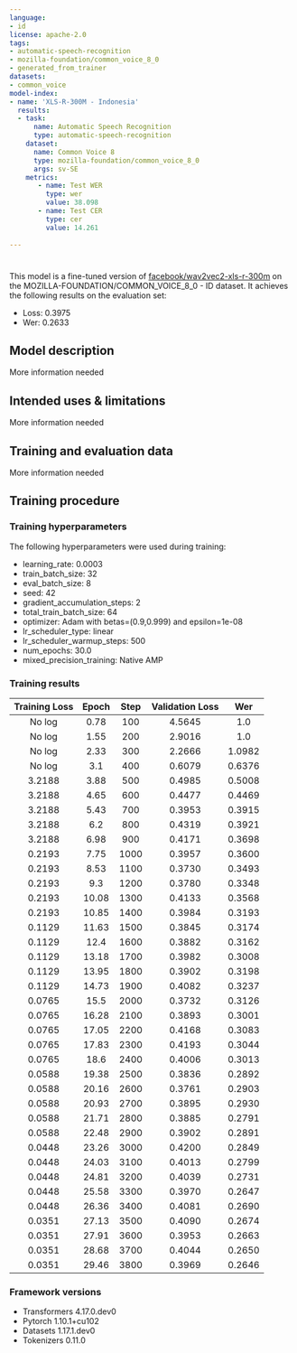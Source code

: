 ```yaml
---
language:
- id
license: apache-2.0
tags:
- automatic-speech-recognition
- mozilla-foundation/common_voice_8_0
- generated_from_trainer
datasets:
- common_voice
model-index:
- name: 'XLS-R-300M - Indonesia'
  results:
  - task: 
      name: Automatic Speech Recognition 
      type: automatic-speech-recognition
    dataset:
      name: Common Voice 8
      type: mozilla-foundation/common_voice_8_0
      args: sv-SE
    metrics:
       - name: Test WER
         type: wer
         value: 38.098
       - name: Test CER
         type: cer
         value: 14.261
  
---
```


<!-- This model card has been generated automatically according to the information the Trainer had access to. You
should probably proofread and complete it, then remove this comment. -->

# 

This model is a fine-tuned version of [facebook/wav2vec2-xls-r-300m](https://huggingface.co/facebook/wav2vec2-xls-r-300m) on the MOZILLA-FOUNDATION/COMMON_VOICE_8_0 - ID dataset.
It achieves the following results on the evaluation set:
- Loss: 0.3975
- Wer: 0.2633

## Model description

More information needed

## Intended uses & limitations

More information needed

## Training and evaluation data

More information needed

## Training procedure

### Training hyperparameters

The following hyperparameters were used during training:
- learning_rate: 0.0003
- train_batch_size: 32
- eval_batch_size: 8
- seed: 42
- gradient_accumulation_steps: 2
- total_train_batch_size: 64
- optimizer: Adam with betas=(0.9,0.999) and epsilon=1e-08
- lr_scheduler_type: linear
- lr_scheduler_warmup_steps: 500
- num_epochs: 30.0
- mixed_precision_training: Native AMP

### Training results

| Training Loss | Epoch | Step | Validation Loss | Wer    |
|:-------------:|:-----:|:----:|:---------------:|:------:|
| No log        | 0.78  | 100  | 4.5645          | 1.0    |
| No log        | 1.55  | 200  | 2.9016          | 1.0    |
| No log        | 2.33  | 300  | 2.2666          | 1.0982 |
| No log        | 3.1   | 400  | 0.6079          | 0.6376 |
| 3.2188        | 3.88  | 500  | 0.4985          | 0.5008 |
| 3.2188        | 4.65  | 600  | 0.4477          | 0.4469 |
| 3.2188        | 5.43  | 700  | 0.3953          | 0.3915 |
| 3.2188        | 6.2   | 800  | 0.4319          | 0.3921 |
| 3.2188        | 6.98  | 900  | 0.4171          | 0.3698 |
| 0.2193        | 7.75  | 1000 | 0.3957          | 0.3600 |
| 0.2193        | 8.53  | 1100 | 0.3730          | 0.3493 |
| 0.2193        | 9.3   | 1200 | 0.3780          | 0.3348 |
| 0.2193        | 10.08 | 1300 | 0.4133          | 0.3568 |
| 0.2193        | 10.85 | 1400 | 0.3984          | 0.3193 |
| 0.1129        | 11.63 | 1500 | 0.3845          | 0.3174 |
| 0.1129        | 12.4  | 1600 | 0.3882          | 0.3162 |
| 0.1129        | 13.18 | 1700 | 0.3982          | 0.3008 |
| 0.1129        | 13.95 | 1800 | 0.3902          | 0.3198 |
| 0.1129        | 14.73 | 1900 | 0.4082          | 0.3237 |
| 0.0765        | 15.5  | 2000 | 0.3732          | 0.3126 |
| 0.0765        | 16.28 | 2100 | 0.3893          | 0.3001 |
| 0.0765        | 17.05 | 2200 | 0.4168          | 0.3083 |
| 0.0765        | 17.83 | 2300 | 0.4193          | 0.3044 |
| 0.0765        | 18.6  | 2400 | 0.4006          | 0.3013 |
| 0.0588        | 19.38 | 2500 | 0.3836          | 0.2892 |
| 0.0588        | 20.16 | 2600 | 0.3761          | 0.2903 |
| 0.0588        | 20.93 | 2700 | 0.3895          | 0.2930 |
| 0.0588        | 21.71 | 2800 | 0.3885          | 0.2791 |
| 0.0588        | 22.48 | 2900 | 0.3902          | 0.2891 |
| 0.0448        | 23.26 | 3000 | 0.4200          | 0.2849 |
| 0.0448        | 24.03 | 3100 | 0.4013          | 0.2799 |
| 0.0448        | 24.81 | 3200 | 0.4039          | 0.2731 |
| 0.0448        | 25.58 | 3300 | 0.3970          | 0.2647 |
| 0.0448        | 26.36 | 3400 | 0.4081          | 0.2690 |
| 0.0351        | 27.13 | 3500 | 0.4090          | 0.2674 |
| 0.0351        | 27.91 | 3600 | 0.3953          | 0.2663 |
| 0.0351        | 28.68 | 3700 | 0.4044          | 0.2650 |
| 0.0351        | 29.46 | 3800 | 0.3969          | 0.2646 |


### Framework versions

- Transformers 4.17.0.dev0
- Pytorch 1.10.1+cu102
- Datasets 1.17.1.dev0
- Tokenizers 0.11.0
